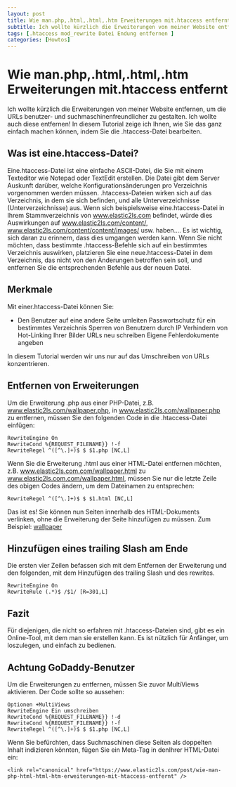 ```yaml
---
layout: post
title: Wie man.php,.html,.html,.htm Erweiterungen mit.htaccess entfernt
subtitle: Ich wollte kürzlich die Erweiterungen von meiner Website entfernen, um die URLs benutzer- und suchmaschinenfreundlicher zu gestalten. Ich wollte auch diese entfernen! In diesem Tutorial zeige ich Ihnen, wie Sie das ganz einfach machen können.
tags: [.htaccess mod_rewrite Datei Endung entfernen ]
categories: [Howtos]
---
```

# Wie man.php,.html,.html,.htm Erweiterungen mit.htaccess entfernt

Ich wollte kürzlich die Erweiterungen von meiner Website entfernen, um die URLs benutzer- und suchmaschinenfreundlicher zu gestalten. Ich wollte auch diese entfernen! In diesem Tutorial zeige ich Ihnen, wie Sie das ganz einfach machen können, indem Sie die .htaccess-Datei bearbeiten.

## Was ist eine.htaccess-Datei?

Eine.htaccess-Datei ist eine einfache ASCII-Datei, die Sie mit einem Texteditor wie Notepad oder TextEdit erstellen. Die Datei gibt dem Server Auskunft darüber, welche Konfigurationsänderungen pro Verzeichnis vorgenommen werden müssen. .htaccess-Dateien wirken sich auf das Verzeichnis, in dem sie sich befinden, und alle Unterverzeichnisse (Unterverzeichnisse) aus. Wenn sich beispielsweise eine.htaccess-Datei in Ihrem Stammverzeichnis von www.elastic2ls.com befindet, würde dies Auswirkungen auf www.elastic2ls.com/content/, www.elastic2ls.com/content/content/images/ usw. haben.... Es ist wichtig, sich daran zu erinnern, dass dies umgangen werden kann. Wenn Sie nicht möchten, dass bestimmte .htaccess-Befehle sich auf ein bestimmtes Verzeichnis auswirken, platzieren Sie eine neue.htaccess-Datei in dem Verzeichnis, das nicht von den Änderungen betroffen sein soll, und entfernen Sie die entsprechenden Befehle aus der neuen Datei.

## Merkmale

Mit einer.htaccess-Datei können Sie:

*   Den Benutzer auf eine andere Seite umleiten Passwortschutz für ein bestimmtes Verzeichnis Sperren von Benutzern durch IP Verhindern von Hot-Linking Ihrer Bilder URLs neu schreiben Eigene Fehlerdokumente angeben

In diesem Tutorial werden wir uns nur auf das Umschreiben von URLs konzentrieren.

## Entfernen von Erweiterungen

Um die Erweiterung .php aus einer PHP-Datei, z.B. www.elastic2ls.com/wallpaper.php, in www.elastic2ls.com/wallpaper.php zu entfernen, müssen Sie den folgenden Code in die .htaccess-Datei einfügen:

```
RewriteEngine On
RewriteCond %{REQUEST_FILENAME}} !-f
RewriteRegel ^([^\.]+)$ $ $1.php [NC,L]
```

Wenn Sie die Erweiterung .html aus einer HTML-Datei entfernen möchten, z.B. www.elastic2ls.com.com/wallpaper.html zu www.elastic2ls.com.com/wallpaper.html, müssen Sie nur die letzte Zeile des obigen Codes ändern, um dem Dateinamen zu entsprechen:

```
RewriteRegel ^([^\.]+)$ $ $1.html [NC,L]
```

Das ist es! Sie können nun Seiten innerhalb des HTML-Dokuments verlinken, ohne die Erweiterung der Seite hinzufügen zu müssen. Zum Beispiel: [wallpaper](http://www.elastic2ls.com.com/wallpaper "wallpaper")

## Hinzufügen eines trailing Slash am Ende

Die ersten vier Zeilen befassen sich mit dem Entfernen der Erweiterung und den folgenden, mit dem Hinzufügen des trailing Slash und des rewrites.

```
RewriteEngine On
RewriteRule (.*)$ /$1/ [R=301,L]
```

## Fazit

Für diejenigen, die nicht so erfahren mit .htaccess-Dateien sind, gibt es ein Online-Tool, mit dem man sie erstellen kann. Es ist nützlich für Anfänger, um loszulegen, und einfach zu bedienen.

## Achtung GoDaddy-Benutzer

Um die Erweiterungen zu entfernen, müssen Sie zuvor MultiViews aktivieren. Der Code sollte so aussehen:

```
Optionen +MultiViews
RewriteEngine Ein umschreiben
RewriteCond %{REQUEST_FILENAME}} !-d
RewriteCond %{REQUEST_FILENAME}} !-f
RewriteRegel ^([^\.]+)$ $ $1.php [NC,L]
```

Wenn Sie befürchten, dass Suchmaschinen diese Seiten als doppelten Inhalt indizieren könnten, fügen Sie ein Meta-Tag in denIhrer HTML-Datei ein:

```
<link rel="canonical" href="https://www.elastic2ls.com/post/wie-man-php-html-html-htm-erweiterungen-mit-htaccess-entfernt" />
```

